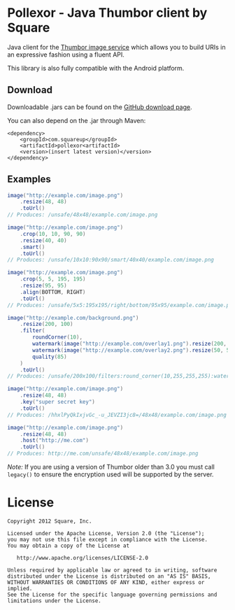 Pollexor - Java Thumbor client by Square
========================================

Java client for the [Thumbor image service][1] which allows you to build URIs
in an expressive fashion using a fluent API.

This library is also fully compatible with the Android platform.



Download
--------

Downloadable .jars can be found on the [GitHub download page][2].

You can also depend on the .jar through Maven:

    <dependency>
        <groupId>com.squareup</groupId>
        <artifactId>pollexor<artifactId>
        <version>(insert latest version)</version>
    </dependency>



Examples
--------

```java
image("http://example.com/image.png")
    .resize(48, 48)
    .toUrl()
// Produces: /unsafe/48x48/example.com/image.png

image("http://example.com/image.png")
    .crop(10, 10, 90, 90)
    .resize(40, 40)
    .smart()
    .toUrl()
// Produces: /unsafe/10x10:90x90/smart/40x40/example.com/image.png

image("http://example.com/image.png")
    .crop(5, 5, 195, 195)
    .resize(95, 95)
    .align(BOTTOM, RIGHT)
    .toUrl()
// Produces: /unsafe/5x5:195x195/right/bottom/95x95/example.com/image.png

image("http://example.com/background.png")
    .resize(200, 100)
    .filter(
        roundCorner(10),
        watermark(image("http://example.com/overlay1.png").resize(200, 100)),
        watermark(image("http://example.com/overlay2.png").resize(50, 50), 75, 25),
        quality(85)
    )
    .toUrl()
// Produces: /unsafe/200x100/filters:round_corner(10,255,255,255):watermark(/unsafe/200x100/example.com/overlay1.png,0,0,0):watermark(/unsafe/50x50/example.com/overlay2.png,75,25,0):quality(85)/example.com/background.png

image("http://example.com/image.png")
    .resize(48, 48)
    .key("super secret key")
    .toUrl()
// Produces: /hhxlPyQkIxjvGc_-u_JEVZI3jc8=/48x48/example.com/image.png

image("http://example.com/image.png")
    .resize(48, 48)
    .host("http://me.com")
    .toUrl()
// Produces: http://me.com/unsafe/48x48/example.com/image.png
```

*Note:* If you are using a version of Thumbor older than 3.0 you must call
`legacy()` to ensure the encryption used will be supported by the server.



License
=======

    Copyright 2012 Square, Inc.

    Licensed under the Apache License, Version 2.0 (the "License");
    you may not use this file except in compliance with the License.
    You may obtain a copy of the License at

       http://www.apache.org/licenses/LICENSE-2.0

    Unless required by applicable law or agreed to in writing, software
    distributed under the License is distributed on an "AS IS" BASIS,
    WITHOUT WARRANTIES OR CONDITIONS OF ANY KIND, either express or implied.
    See the License for the specific language governing permissions and
    limitations under the License.


 [1]: https://github.com/globocom/thumbor
 [2]: http://github.com/square/pollexor/downloads
